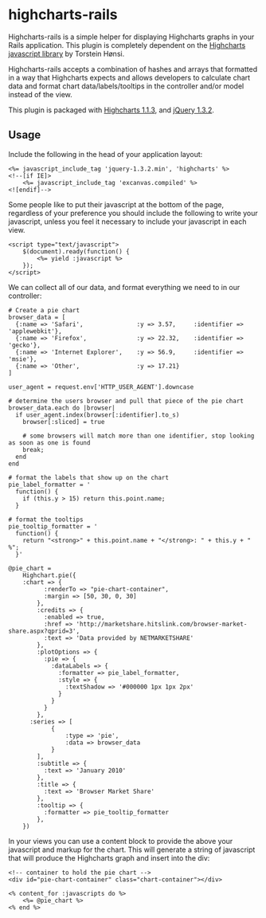 # highcharts-rails

Highcharts-rails is a simple helper for displaying Highcharts graphs in your Rails application. This plugin is completely dependent on the [Highcharts javascript library](http://highcharts.com) by Torstein Hønsi.

Highcharts-rails accepts a combination of hashes and arrays that formatted in a way that Highcharts expects and allows developers to calculate chart data and format chart data/labels/tooltips in the controller and/or model instead of the view.

This plugin is packaged with [Highcharts 1.1.3](http://highcharts.com/download), and [jQuery 1.3.2](http://docs.jquery.com/Release:jQuery_1.3.2).

## Usage

Include the following in the head of your application layout:

	<%= javascript_include_tag 'jquery-1.3.2.min', 'highcharts' %>
	<!--[if IE]>
		<%= javascript_include_tag 'excanvas.compiled' %>
	<![endif]-->

Some people like to put their javascript at the bottom of the page, regardless of your preference you should include the following to write your javascript, unless you feel it necessary to include your javascript in each view.

	<script type="text/javascript">
		$(document).ready(function() {
			<%= yield :javascript %>
		});
	</script>

We can collect all of our data, and format everything we need to in our controller:

	# Create a pie chart
	browser_data = [
	  {:name => 'Safari',               :y => 3.57,     :identifier => 'applewebkit'},
	  {:name => 'Firefox',              :y => 22.32,    :identifier => 'gecko'}, 
	  {:name => 'Internet Explorer',    :y => 56.9,     :identifier => 'msie'}, 
	  {:name => 'Other',                :y => 17.21}
	]

	user_agent = request.env['HTTP_USER_AGENT'].downcase

	# determine the users browser and pull that piece of the pie chart
	browser_data.each do |browser|
	  if user_agent.index(browser[:identifier].to_s)
	    browser[:sliced] = true
    
	    # some browsers will match more than one identifier, stop looking as soon as one is found
	    break;
	  end
	end

	# format the labels that show up on the chart
	pie_label_formatter = '
	  function() {
	    if (this.y > 15) return this.point.name;
	  }

	# format the tooltips
	pie_tooltip_formatter = '
	  function() {
	    return "<strong>" + this.point.name + "</strong>: " + this.y + " %";
	  }'
  
	@pie_chart = 
		Highchart.pie({
	    :chart => {
			  :renderTo => "pie-chart-container",
			  :margin => [50, 30, 0, 30]
			},
			:credits => {
			  :enabled => true,
			  :href => 'http://marketshare.hitslink.com/browser-market-share.aspx?qprid=3',
			  :text => 'Data provided by NETMARKETSHARE'
			},
			:plotOptions => {
			  :pie => {
			    :dataLabels => {
			      :formatter => pie_label_formatter, 
			      :style => {
			        :textShadow => '#000000 1px 1px 2px'
			      }
			    }
			  }
			},
		  :series => [
				{
					:type => 'pie',
					:data => browser_data
				}
			],
			:subtitle => {
			  :text => 'January 2010'
			},
			:title => {
			  :text => 'Browser Market Share'
			},
			:tooltip => {
			  :formatter => pie_tooltip_formatter
			},
		})

In your views you can use a content block to provide the above your javascript and markup for the chart. This will generate a string of javascript that will produce the Highcharts graph and insert into the div:

	<!-- container to hold the pie chart -->
	<div id="pie-chart-container" class="chart-container"></div>
 
	<% content_for :javascripts do %>
		<%= @pie_chart %>
	<% end %>
